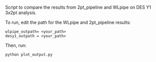 Script to compare the results from 2pt_pipeline and WLpipe on DES Y1 3x2pt analysis. 

To run, edit the path for the WLpipe and 2pt_pipeline results:

```
wlpipe_outpath= <your_path>
desy1_outpath = <your_path>
```

Then, run:

```bash
python plot_output.py
```
